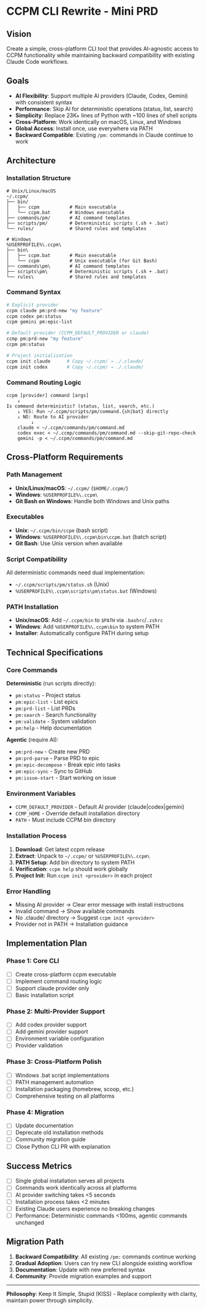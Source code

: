 # CCPM CLI Rewrite - Mini PRD

## Vision
Create a simple, cross-platform CLI tool that provides AI-agnostic access to CCPM functionality while maintaining backward compatibility with existing Claude Code workflows.

## Goals
- **AI Flexibility**: Support multiple AI providers (Claude, Codex, Gemini) with consistent syntax
- **Performance**: Skip AI for deterministic operations (status, list, search)
- **Simplicity**: Replace 23K+ lines of Python with ~100 lines of shell scripts
- **Cross-Platform**: Work identically on macOS, Linux, and Windows
- **Global Access**: Install once, use everywhere via PATH
- **Backward Compatible**: Existing `/pm:` commands in Claude continue to work

## Architecture

### Installation Structure
```
# Unix/Linux/macOS
~/.ccpm/
├── bin/
│   ├── ccpm           # Main executable
│   └── ccpm.bat       # Windows executable  
├── commands/pm/       # AI command templates
├── scripts/pm/        # Deterministic scripts (.sh + .bat)
└── rules/             # Shared rules and templates

# Windows  
%USERPROFILE%\.ccpm\
├── bin\
│   ├── ccpm.bat       # Main executable
│   └── ccpm           # Unix executable (for Git Bash)
├── commands\pm\       # AI command templates  
├── scripts\pm\        # Deterministic scripts (.sh + .bat)
└── rules\             # Shared rules and templates
```

### Command Syntax
```bash
# Explicit provider
ccpm claude pm:prd-new "my feature"
ccpm codex pm:status  
ccpm gemini pm:epic-list

# Default provider (CCPM_DEFAULT_PROVIDER or claude)
ccmp pm:prd-new "my feature"
ccpm pm:status

# Project initialization
ccpm init claude      # Copy ~/.ccpm/ → ./.claude/
ccpm init codex       # Copy ~/.ccpm/ → ./.claude/
```

### Command Routing Logic
```
ccpm [provider] command [args]
    ↓
Is command deterministic? (status, list, search, etc.)
    ↓ YES: Run ~/.ccpm/scripts/pm/command.{sh|bat} directly
    ↓ NO: Route to AI provider
         ↓
    claude < ~/.ccpm/commands/pm/command.md
    codex exec < ~/.ccmp/commands/pm/command.md --skip-git-repo-check  
    gemini -p < ~/.ccpm/commands/pm/command.md
```

## Cross-Platform Requirements

### Path Management
- **Unix/Linux/macOS**: `~/.ccpm/` (`$HOME/.ccpm/`)
- **Windows**: `%USERPROFILE%\.ccpm\`  
- **Git Bash on Windows**: Handle both Windows and Unix paths

### Executables
- **Unix**: `~/.ccpm/bin/ccpm` (bash script)
- **Windows**: `%USERPROFILE%\.ccpm\bin\ccpm.bat` (batch script)
- **Git Bash**: Use Unix version when available

### Script Compatibility
All deterministic commands need dual implementation:
- `~/.ccpm/scripts/pm/status.sh` (Unix)
- `%USERPROFILE%\.ccpm\scripts\pm\status.bat` (Windows)

### PATH Installation
- **Unix/macOS**: Add `~/.ccpm/bin` to `$PATH` via `.bashrc`/`.zshrc`
- **Windows**: Add `%USERPROFILE%\.ccpm\bin` to system PATH
- **Installer**: Automatically configure PATH during setup

## Technical Specifications

### Core Commands

**Deterministic** (run scripts directly):
- `pm:status` - Project status
- `pm:epic-list` - List epics  
- `pm:prd-list` - List PRDs
- `pm:search` - Search functionality
- `pm:validate` - System validation
- `pm:help` - Help documentation

**Agentic** (require AI):
- `pm:prd-new` - Create new PRD
- `pm:prd-parse` - Parse PRD to epic
- `pm:epic-decompose` - Break epic into tasks
- `pm:epic-sync` - Sync to GitHub
- `pm:issue-start` - Start working on issue

### Environment Variables
- `CCPM_DEFAULT_PROVIDER` - Default AI provider (claude|codex|gemini)
- `CCMP_HOME` - Override default installation directory
- `PATH` - Must include CCPM bin directory

### Installation Process
1. **Download**: Get latest ccpm release
2. **Extract**: Unpack to `~/.ccpm/` or `%USERPROFILE%\.ccpm\`
3. **PATH Setup**: Add bin directory to system PATH
4. **Verification**: `ccpm help` should work globally
5. **Project Init**: Run `ccpm init <provider>` in each project

### Error Handling
- Missing AI provider → Clear error message with install instructions
- Invalid command → Show available commands
- No .claude/ directory → Suggest `ccpm init <provider>`
- Provider not in PATH → Installation guidance

## Implementation Plan

### Phase 1: Core CLI
- [ ] Create cross-platform ccpm executable  
- [ ] Implement command routing logic
- [ ] Support claude provider only
- [ ] Basic installation script

### Phase 2: Multi-Provider Support
- [ ] Add codex provider support
- [ ] Add gemini provider support  
- [ ] Environment variable configuration
- [ ] Provider validation

### Phase 3: Cross-Platform Polish
- [ ] Windows .bat script implementations
- [ ] PATH management automation  
- [ ] Installation packaging (homebrew, scoop, etc.)
- [ ] Comprehensive testing on all platforms

### Phase 4: Migration
- [ ] Update documentation
- [ ] Deprecate old installation methods
- [ ] Community migration guide
- [ ] Close Python CLI PR with explanation

## Success Metrics
- [ ] Single global installation serves all projects
- [ ] Commands work identically across all platforms  
- [ ] AI provider switching takes <5 seconds
- [ ] Installation process takes <2 minutes
- [ ] Existing Claude users experience no breaking changes
- [ ] Performance: Deterministic commands <100ms, agentic commands unchanged

## Migration Path
1. **Backward Compatibility**: All existing `/pm:` commands continue working
2. **Gradual Adoption**: Users can try new CLI alongside existing workflow
3. **Documentation**: Update with new preferred syntax
4. **Community**: Provide migration examples and support

---

**Philosophy**: Keep It Simple, Stupid (KISS) - Replace complexity with clarity, maintain power through simplicity.
